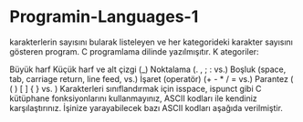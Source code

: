 # Programin-Languages-1
karakterlerin sayısını bularak listeleyen ve her kategorideki karakter sayısını gösteren program. C programlama dilinde yazılmışıtır.
K
ategoriler:

Büyük harf
Küçük harf ve alt çizgi (_)
Noktalama (. , ; :  vs.)
Boşluk (space, tab, carriage return, line feed,  vs.)
İşaret (operatör) (+ - * / =   vs.)
Parantez ( ( ) [ ] { }  vs. )
Karakterleri sınıflandırmak için isspace, ispunct gibi C kütüphane fonksiyonlarını kullanmayınız, ASCII kodları ile kendiniz karşılaştırınız. İşinize yarayabilecek bazı ASCII kodları aşağıda verilmiştir.
